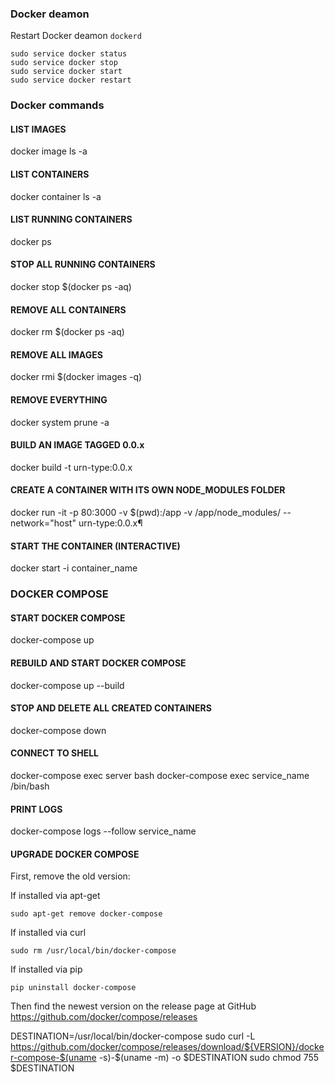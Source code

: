 ### Docker deamon

Restart Docker deamon `dockerd`
```
sudo service docker status
sudo service docker stop
sudo service docker start
sudo service docker restart
```

### Docker commands

#### LIST IMAGES

docker image ls -a


#### LIST CONTAINERS

docker container ls -a


#### LIST RUNNING CONTAINERS

docker ps


#### STOP ALL RUNNING CONTAINERS

docker stop $(docker ps -aq)


#### REMOVE ALL CONTAINERS

docker rm $(docker ps -aq)


#### REMOVE ALL IMAGES

docker rmi $(docker images -q)


#### REMOVE EVERYTHING

docker system prune -a


#### BUILD AN IMAGE TAGGED 0.0.x

docker build -t urn-type:0.0.x


#### CREATE A CONTAINER WITH ITS OWN NODE_MODULES FOLDER

docker run -it -p 80:3000 -v $(pwd):/app -v /app/node_modules/ --network="host" urn-type:0.0.x¶


#### START THE CONTAINER (INTERACTIVE)

docker start -i container_name



### DOCKER COMPOSE

#### START DOCKER COMPOSE

docker-compose up


#### REBUILD AND START DOCKER COMPOSE

docker-compose up --build


#### STOP AND DELETE ALL CREATED CONTAINERS

docker-compose down


#### CONNECT TO SHELL

docker-compose exec server bash
docker-compose exec service_name /bin/bash


#### PRINT LOGS

docker-compose logs --follow service_name


#### UPGRADE DOCKER COMPOSE

First, remove the old version:

If installed via apt-get
```
sudo apt-get remove docker-compose
```

If installed via curl
```
sudo rm /usr/local/bin/docker-compose
```

If installed via pip
```
pip uninstall docker-compose
```

Then find the newest version on the release page at GitHub
https://github.com/docker/compose/releases

DESTINATION=/usr/local/bin/docker-compose
sudo curl -L https://github.com/docker/compose/releases/download/${VERSION}/docker-compose-$(uname -s)-$(uname -m) -o $DESTINATION
sudo chmod 755 $DESTINATION






























